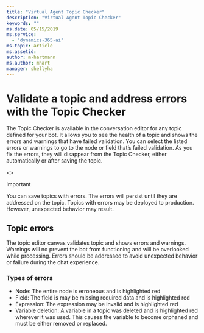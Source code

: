 ```yaml
---
title: "Virtual Agent Topic Checker"
description: "Virtual Agent Topic Checker"
keywords: ""
ms.date: 05/15/2019
ms.service:
  - "dynamics-365-ai"
ms.topic: article
ms.assetid: 
author: m-hartmann
ms.author: mhart
manager: shellyha
---
```


# Validate a topic and address errors with the Topic Checker

The Topic Checker is available in the conversation editor for any topic defined for your bot. It allows you to see the health of a topic and shows the errors and warnings that have failed validation. You can select the listed errors or warnings to go to the node or field that’s failed validation. As you fix the errors, they will disappear from the Topic Checker, either automatically or after saving the topic.

<<Topic checker Image>>

> [!IMPORTANT]
> You can save topics with errors. The errors will persist until they are addressed on the topic. Topics with errors may be deployed to production. However, unexpected behavior may result.

## Topic errors

The topic editor canvas validates topic and shows errors and warnings. Warnings will no prevent the bot from functioning and will be overlooked while processing. Errors should be addressed to avoid unexpected behavior or failure during the chat experience.
  
### Types of errors 

- Node: The entire node is erroneous and is highlighted red
- Field: The field is may be missing required data and is highlighted red
- Expression: The expression may be invalid and is highlighted red
- Variable deletion: A variable in a topic was deleted and is highlighted red wherever it was used. This causes the variable to become orphaned and must be either removed or replaced.
